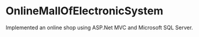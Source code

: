 # OnlineMallOfElectronicSystem
Implemented an online shop using ASP.Net MVC and Microsoft SQL Server.
